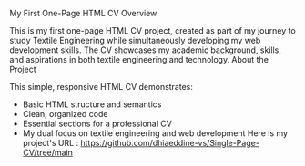 My First One-Page HTML CV
Overview

This is my first one-page HTML CV project, created as part of my journey to study Textile Engineering while simultaneously developing my web development skills. The CV showcases my academic background, skills, and aspirations in both textile engineering and technology.
About the Project

This simple, responsive HTML CV demonstrates:
* Basic HTML structure and semantics
* Clean, organized code
* Essential sections for a professional CV
* My dual focus on textile engineering and web development
 Here is my project's URL : https://github.com/dhiaeddine-vs/Single-Page-CV/tree/main
